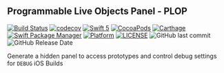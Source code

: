 ## Programmable Live Objects Panel - PLOP

[![Build Status](https://travis-ci.org/Jake-Prickett/plop-ios.svg?branch=master)](https://travis-ci.org/Jake-Prickett/plop-ios)
[![codecov](https://codecov.io/gh/Jake-Prickett/plop-ios/branch/master/graph/badge.svg)](https://codecov.io/gh/Jake-Prickett/plop-ios)
<a href="https://developer.apple.com/swift"><img alt="Swift 5" src="https://img.shields.io/badge/language-Swift_5-orange.svg"/></a>
<a href="https://cocoapods.org/pods/PLOP"><img alt="CocoaPods" src="https://img.shields.io/cocoapods/v/PLOP.svg"/></a>
<a href="https://github.com/Carthage/Carthage"><img alt="Carthage" src="https://img.shields.io/badge/carthage-compatible-4BC51D.svg?style=flat)"/></a>
<a href="https://swift.org/package-manager"><img alt="Swift Package Manager" src="https://img.shields.io/badge/swift pm-compatible-yellow.svg"/></a>
<a href="https://cocoapods.org/pods/PLOP"><img alt="Platform" src="https://img.shields.io/cocoapods/p/PLOP.svg"/></a>
<a href="https://github.com/Jake-Prickett/plop-ios/blob/master/LICENSE"><img alt="LICENSE" src="https://img.shields.io/cocoapods/l/PLOP"></a>
![GitHub last commit](https://img.shields.io/github/last-commit/Jake-Prickett/plop-ios?style=plastic)
![GitHub Release Date](https://img.shields.io/github/release-date/Jake-Prickett/plop-ios)


 Generate a hidden panel to access prototypes and control debug settings for `DEBUG` iOS Builds
